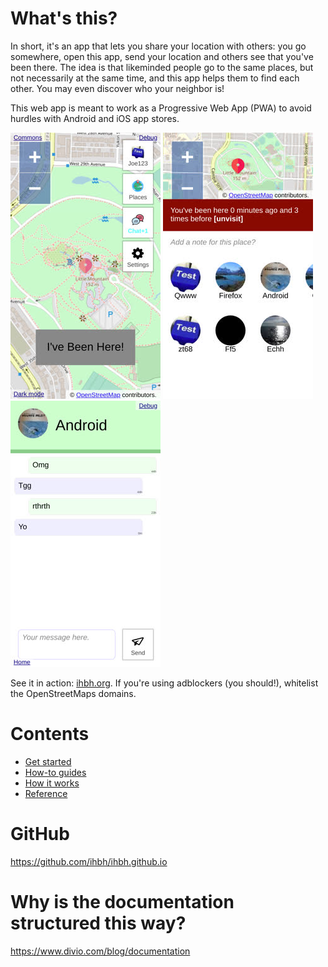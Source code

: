 # What's this?

In short, it's an app that lets you share your location with others: you go somewhere, open this app, send your location and others see that you've been there. The idea is that likeminded people go to the same places, but not necessarily at the same time, and this app helps them to find each other. You may even discover who your neighbor is!

This web app is meant to work as a Progressive Web App (PWA) to avoid hurdles with Android and iOS app stores.

![](/docs/img/pages/map-1.jpg)
![](/docs/img/pages/map-2.jpg)
![](/docs/img/pages/chat-1.jpg)

See it in action: [ihbh.org](https://ihbh.org/). If you're using adblockers (you should!), whitelist the OpenStreetMaps domains.

# Contents

- [Get started](https://ihbh.org/docs/get-started)
- [How-to guides](https://ihbh.org/docs/how-to)
- [How it works](https://ihbh.org/docs/how-it-works)
- [Reference](https://ihbh.org/docs/reference)

# GitHub

https://github.com/ihbh/ihbh.github.io

# Why is the documentation structured this way?

https://www.divio.com/blog/documentation
